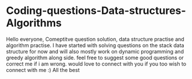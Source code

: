 # Coding-questions-Data-structures-Algorithms
Hello everyone,
Comeptitve question solution, data structure practise and algorithm practise.
I have started with solving questions on the stack data structure for now and will also mostly work on dynamic programming and greedy algorithm along side.
feel free to suggest some good questions or correct me if i am wrong.
would love to connect with you if you too wish to connect with me :)
All the best
